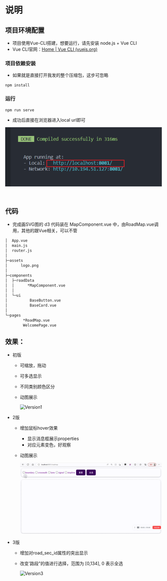 # 说明

## 项目环境配置

- 项目使用Vue-CLI搭建，想要运行，请先安装 node.js + Vue CLI
- Vue CLI官网：[Home | Vue CLI (vuejs.org)](https://cli.vuejs.org/zh/)

### 项目依赖安装

- 如果就是直接打开我发的整个压缩包，这步可忽略

```
npm install
```

### 运行

```
npm run serve
```

- 成功后直接在浏览器进入local url即可

![runProject](/img/1.png)

<br>

## 代码

- 完成画SVG图的 d3 代码装在 MapComponent.vue 中，由RoadMap.vue调用，其他的跟Vue相关，可以不管

```
│  App.vue
│  main.js
│  router.js
│
├─assets
│      logo.png
│
├─components
│  ├─roadData
│  │      *MapComponent.vue
│  │
│  └─ui
│          BaseButton.vue
│          BaseCard.vue
│
└─pages
        *RoadMap.vue
        WelcomePage.vue
```



## 效果：

- 初版

  - 可缩放，拖动

  - 可多选显示

  - 不同类别颜色区分

  - 动图展示

    ![Version1](/img/show1.gif)

- 2版

  - 增加鼠标hover效果

    - 显示消息框展示properties
    - 对应元素变色，好观察

  - 动图展示

    ![Version2](./img/show2.gif)

- 3版

  - 增加对road_sec_id属性的突出显示

  - 改变’路段”的值进行选择，范围为 [0,134], 0 表示全选

    ![Version3](./img/show3.gif)
